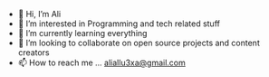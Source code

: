 - 👋 Hi, I’m Ali
- 👀 I’m interested in Programming and tech related stuff
- 🌱 I’m currently learning everything
- 💞️ I’m looking to collaborate on open source projects and content creators
- 📫 How to reach me ... aliallu3xa@gmail.com

<!---
G-O-Ded/G-O-Ded is a ✨ special ✨ repository because its `README.md` (this file) appears on your GitHub profile.
You can click the Preview link to take a look at your changes.
--->
